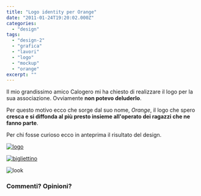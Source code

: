 ```yaml
---
title: "Logo identity per Orange"
date: "2011-01-24T19:20:02.000Z"
categories: 
  - "design"
tags: 
  - "design-2"
  - "grafica"
  - "lavori"
  - "logo"
  - "mockup"
  - "orange"
excerpt: ""
---
```


Il mio grandissimo amico Calogero mi ha chiesto di realizzare il logo per la sua associazione. Ovviamente **non potevo deluderlo**.

Per questo motivo ecco che sorge dal suo nome, _Orange_, il logo che spero **cresca e si diffonda al più presto insieme all'operato dei ragazzi che ne fanno parte**.

Per chi fosse curioso ecco in anteprima il risultato del design.

[![](https://enricodeleo.s3.eu-south-1.amazonaws.com/uploads/2011/01/logo.jpg" "logo")](https://enricodeleo.s3.eu-south-1.amazonaws.com/uploads/2011/01/logo.jpg")

[![](https://enricodeleo.s3.eu-south-1.amazonaws.com/uploads/2011/01/bigliettino-1024x724.jpg" "bigliettino")](https://enricodeleo.s3.eu-south-1.amazonaws.com/uploads/2011/01/bigliettino.jpg")

![](https://enricodeleo.s3.eu-south-1.amazonaws.com/uploads/2011/01/look.png" "look")

### **Commenti? Opinioni?**
